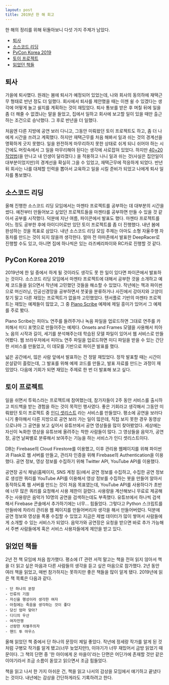 ```yaml
---
layout: post
title: 2019년 한 해 회고
---
```


한 해의 정리를 위해 뒤돌아보니 다섯 가지 주제가 남았다.

- [퇴사](#퇴사)
- [소스코드 리딩](#소스코드-리딩)
- [PyCon Korea 2019](#PyCon-Korea-2019)
- [토이 프로젝트](#토이-프로젝트)
- [읽었던 책들](#읽었던-책들)


## 퇴사

가을에 퇴사했다. 원래는 봄에 퇴사가 예정되어 있었는데, 나와 회사의 동의하에 재택근무 형태로 반년 정도 더 일했다. 회사에서 퇴사를 제안했을 때는 이젠 쉴 수 있겠다는 생각에 어떻게 놀고 쉴지를 계획하는 것이 재밌었다. 퇴사 통보를 받은 후 며칠 뒤에 일을 좀 더 해줄 수 없겠냐는 말을 들었고, 집에서 일하고 회사에 보고할 일이 있을 때만 출근하는 조건으로 승낙했다. 그 후로 반년을 더 일했다.

처음엔 다른 지방에 공연 보러 다니고, 그동안 미뤄왔던 토이 프로젝트도 하고, 좀 더 나에게 시간을 쓰려고 계획했다. 하지만 재택근무를 처음 해봐서 일과 쉬는 것의 경계선을 명확하게 긋지 못했다. 일을 완전하게 마무리하지 못한 상태로 쉬게 되니 쉬어야 하는 시간에도 머릿속에서 그 일을 마무리해야 된다는 생각에 사로잡혀 있었다. 하지만 [40+20 작업법](https://starlakim.wordpress.com/2019/06/29/4020-%ec%9e%91%ec%97%85%eb%b2%95/)(을 만나고 내 인생이 달라졌다.) 을 적용하고 나니 일과 쉬는 것(사실은 집안일이 대부분이었지만)의 경계선을 확실히 그을 수 있었고, 재택근무에 적응하게 되었다. 반년 뒤 회사는 나를 대체할 인력을 뽑아서 교육하고 일을 시킬 준비가 되었고 나에게 퇴사 일자를 통보했다.


## 소스코드 리딩

올해 진행한 소스코드 리딩 모임에서는 마젠타 프로젝트를 공부하는 데 대부분의 시간을 썼다. 예전부터 만들어보고 싶었던 프로젝트들을 마젠타를 공부하면 만들 수 있을 것 같아서 공부를 시작했다. 덕분에 지난 여름, 파이콘에서 발표도 했다. 마젠타 프로젝트를 어느 정도 공부한 후에 아이디어로만 있던 토이 프로젝트를 좀 더 진행했다. 내년 봄에 완성하는 것을 목표로 삼았다. 내년 소스코드 리딩 모임 주제는 아마도 소형 자율주행 자동차를 만드는 것이 되지 않을까 생각한다. 얼마 전 아마존에서 발표한 DeepRacer로 진행할 수도 있고, 아니면 집에 하나씩은 있는 라즈베리파이와 RC카로 진행할 것 같다.


## PyCon Korea 2019

2019년에 한 일 중에서 하게 될 것이라도 생각도 못 한 일이 있다면 파이콘에서 발표하는 것이다. 소스코드 리딩 모임에서 마젠타 프로젝트에 대해서 공부한 것을 소개하고 예제 코드들을 읽으면서 작년에 고민했던 것들을 해소할 수 있었다. 작년에는 책과 파이썬으로 머신러닝, 인공신경망을 공부하면서 붓꽃을 분류하거나 사진에서 강아지와 고양이 찾기 말고 다른 재밌는 프로젝트가 없을까 고민했었다. 텐서플로 기반의 마젠타 프로젝트는 재밌는 예제들이 많았고, 그 중 [Piano Scribe](https://piano-scribe.glitch.me/) 예제에 제일 흥미가 있어서 그 예제를 주로 봤다.

Piano Scribe는 피아노 연주를 들려주거나 녹음 파일을 업로드하면 그대로 연주를 카피해서 미디 포맷으로 만들어주는 예제다. Onsets and Frames 모델을 사용해서 피아노 음의 시작과 길이, 세기를 분석해주는데 학습된 모델 파일이 있어서 웹 서비스로 만들어봤다. 웹 브라우저에서 피아노 연주 파일을 업로드하면 미디 파일을 받을 수 있는 간단한 서비스를 만들었고, 이 데모를 기반으로 파이콘 발표를 했다.

넓은 공간에서, 많은 사람 앞에서 발표하는 건 정말 재밌었다. 정작 발표할 때는 시간이 쏜살같이 흘렀는데, 그 발표를 위해 예제 코드를 만들고, 발표 자료를 만드는 과정이 재밌었다. 다음에 기회가 되면 재밌는 주제로 한 번 더 발표해 보고 싶다.

## 토이 프로젝트

일을 쉬면서 투윅스라는 프로젝트에 참여했는데, 참가자들이 2주 동안 서비스를 출시하고 피드백을 받는 경험을 하는 것이 목적인 행사였다. 좋은 기회라고 생각해서 그동안 미뤄왔던 토이 프로젝트 중 [인디 셋리스트](https://play.google.com/store/apps/details?id=com.kimjunu.indiesetlist) 라는 서비스를 만들었다. 평소에 공연을 보러다니기 좋아해서 다른 지방으로 공연 보러 가는 일이 많은데, 직접 보지 못한 경우 동영상으로나마 그 공연을 보고 싶어서 유튜브에서 공연 영상들을 많이 찾아봤었다. 세상에는 자신이 녹화한 영상을 유튜브에 올려주는 착한 사람들이 많다. 그 영상들을 음악가, 공연장, 공연 날짜별로 분류해서 보여주는 기능을 하는 서비스가 인디 셋리스트이다.

DB는 Firebase의 Cloud Firestore를 이용했고, 이후 관리용 웹페이지를 위해 파이썬과 Flask로 웹 서버를 만들고, 관리자 인증을 위해 Firebase의 Authentication을 이용했다. 공연 정보, 영상 정보를 수집하기 위해 Twitter API, YouTube API를 이용했다.

공연장 공식 채널(홈페이지, SNS 계정 등)에서 공연 정보를 수집하고, 수집한 공연 정보로 생성한 쿼리를 YouTube API를 이용해서 영상 정보를 수집하는 봇을 만들어 알아서 동작하도록 웹 서버를 만드는 것이 처음 목표였는데, YouTube API를 사용하다가 초반에 너무 많은 쿼리를 요청해서 사용 제한이 걸렸다. 사용량을 계산해보니 무료로 제공해주는 사용량은 음악가 10명의 공연을 검색하는데도 부족했다. 유튜브에서 하나씩 검색해서 Firebase 콘솔에서 추가하기에는 너무... 힘들었다. 그렇다고 Python 스크립트를 만들바에 차라리 관리용 웹 페이지를 만들어버리자 생각을 해서 만들어버렸다. 덕분에 공연 정보와 영상을 폭풍 수집할 수 있었고 지금은 제법 데이터가 많이 쌓여서 사람들에게 소개할 수 있는 서비스가 되었다. 음악가와 공연장은 요청을 받으면 바로 추가 가능해서 주변 사람들에게 혹은 서비스 사용자들에게 제안을 받고 있다.


## 읽었던 책들

2년 전 책 모임에 처음 참가했다. 평소에 IT 관련 서적 말고는 책을 전혀 읽지 않아서 책을 더 읽고 싶은 마음과 다른 사람들의 생각을 듣고 싶은 마음으로 참가했다. 2년 동안 여러 책을 읽었고, 매번 참가하지는 못하지만 좋은 책들을 많이 알게 됐다. 2019년에 읽은 책 목록은 다음과 같다.
```
- 단 하나의 문장
- 인류의 기원
- 자신을 행성이라 생각한 여자
- 아침에는 죽음을 생각하는 것이 좋다
- 당신 엄마 맞아?
- 디디의 우산
- 여자전쟁
- 선량한 차별주의자
- 핸드 투 마우스
```
올해 읽었던 책 중에서 단 하나의 문장이 제일 좋았다. 작년에 정세랑 작가를 알게 된 것처럼 구병모 작가를 알게 됐고(너무 늦었지만!), 이야기가 너무 재밌어서 금방 읽었기 때문이다. 그 책의 단편 중 '한 아이에게 온 마을이'라는 단편은 어딘가에 존재할 것만 같은 이야기라서 조금 소름이 돋았고 읽으면서 조금 힘들었다.

책을 읽고 나서 한 가지 아쉬운 건, 책을 읽고 나서의 감상을 모임에서 얘기하고 끝냈다는 것이다. 내년에는 감상을 간단하게라도 기록하려고 한다.
